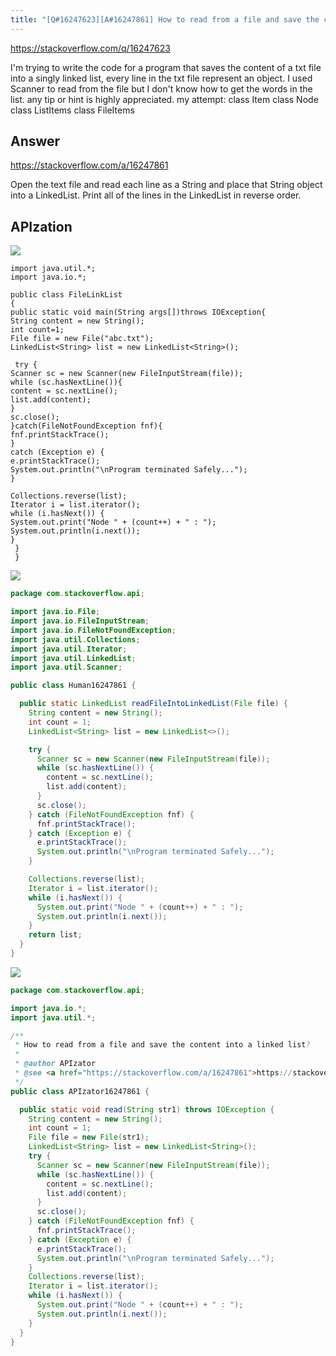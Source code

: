```yaml
---
title: "[Q#16247623][A#16247861] How to read from a file and save the content into a linked list?"
---
```


https://stackoverflow.com/q/16247623

I&#x27;m trying to write the code for a program that saves the content of a txt file into a singly linked list, every line in the txt file represent an object. I used Scanner to read from the file but I don&#x27;t know how to get the words in the list.
any tip or hint is highly appreciated.
my attempt:
class Item
class Node
class ListItems
class FileItems

## Answer

https://stackoverflow.com/a/16247861

Open the text file and read each line as a String and place that String object into a LinkedList. Print all of the lines in the LinkedList in reverse order.

## APIzation

<div class="code-3columns-row">

<div class="code-3columns-column">

<div><img src="/stackoverflow.png" /></div>

```plain
import java.util.*;
import java.io.*;

public class FileLinkList
{
public static void main(String args[])throws IOException{
String content = new String();
int count=1;
File file = new File("abc.txt");
LinkedList<String> list = new LinkedList<String>();

 try {
Scanner sc = new Scanner(new FileInputStream(file));
while (sc.hasNextLine()){
content = sc.nextLine();
list.add(content);
}
sc.close();
}catch(FileNotFoundException fnf){
fnf.printStackTrace();
}
catch (Exception e) {
e.printStackTrace();
System.out.println("\nProgram terminated Safely...");
}

Collections.reverse(list);
Iterator i = list.iterator();
while (i.hasNext()) {
System.out.print("Node " + (count++) + " : ");
System.out.println(i.next());
}
 }
 }
```

</div>

<div class="code-3columns-column">

<div><img src="/human.png" /></div>

```java
package com.stackoverflow.api;

import java.io.File;
import java.io.FileInputStream;
import java.io.FileNotFoundException;
import java.util.Collections;
import java.util.Iterator;
import java.util.LinkedList;
import java.util.Scanner;

public class Human16247861 {

  public static LinkedList readFileIntoLinkedList(File file) {
    String content = new String();
    int count = 1;
    LinkedList<String> list = new LinkedList<>();

    try {
      Scanner sc = new Scanner(new FileInputStream(file));
      while (sc.hasNextLine()) {
        content = sc.nextLine();
        list.add(content);
      }
      sc.close();
    } catch (FileNotFoundException fnf) {
      fnf.printStackTrace();
    } catch (Exception e) {
      e.printStackTrace();
      System.out.println("\nProgram terminated Safely...");
    }

    Collections.reverse(list);
    Iterator i = list.iterator();
    while (i.hasNext()) {
      System.out.print("Node " + (count++) + " : ");
      System.out.println(i.next());
    }
    return list;
  }
}

```

</div>

<div class="code-3columns-column">

<div><img src="/apizator.png" /></div>

```java
package com.stackoverflow.api;

import java.io.*;
import java.util.*;

/**
 * How to read from a file and save the content into a linked list?
 *
 * @author APIzator
 * @see <a href="https://stackoverflow.com/a/16247861">https://stackoverflow.com/a/16247861</a>
 */
public class APIzator16247861 {

  public static void read(String str1) throws IOException {
    String content = new String();
    int count = 1;
    File file = new File(str1);
    LinkedList<String> list = new LinkedList<String>();
    try {
      Scanner sc = new Scanner(new FileInputStream(file));
      while (sc.hasNextLine()) {
        content = sc.nextLine();
        list.add(content);
      }
      sc.close();
    } catch (FileNotFoundException fnf) {
      fnf.printStackTrace();
    } catch (Exception e) {
      e.printStackTrace();
      System.out.println("\nProgram terminated Safely...");
    }
    Collections.reverse(list);
    Iterator i = list.iterator();
    while (i.hasNext()) {
      System.out.print("Node " + (count++) + " : ");
      System.out.println(i.next());
    }
  }
}

```

</div>

</div>